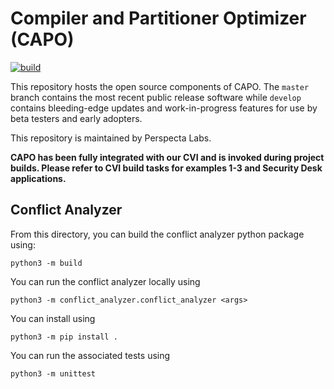 # Compiler and Partitioner Optimizer (CAPO)

[![build](https://github.com/gaps-closure/capo/actions/workflows/main.yml/badge.svg)](https://github.com/gaps-closure/capo/actions/workflows/main.yml)

This repository hosts the open source components of CAPO. The `master` branch contains the most recent public release software while `develop` contains bleeding-edge updates and work-in-progress features for use by beta testers and early adopters.

This repository is maintained by Perspecta Labs.

<b> CAPO has been fully integrated with our CVI and is invoked during project builds. Please refer to CVI build tasks for examples 1-3 and Security Desk applications.</b>

## Conflict Analyzer

From this directory, you can build the conflict analyzer python package using:

`python3 -m build`

You can run the conflict analyzer locally using

`python3 -m conflict_analyzer.conflict_analyzer <args>`

You can install using 

`python3 -m pip install .`

You can run the associated tests using

`python3 -m unittest`